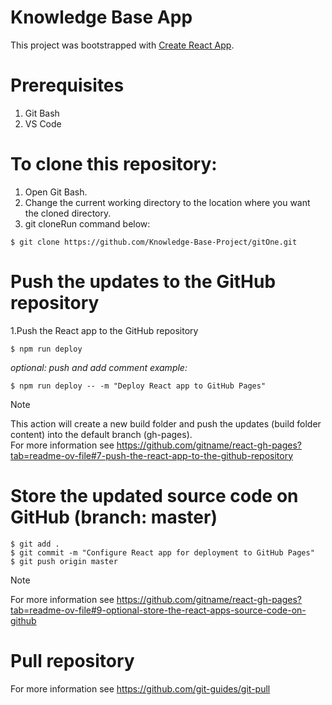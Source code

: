 # Knowledge Base App

This project was bootstrapped with [Create React App](https://github.com/facebook/create-react-app).

# Prerequisites

1. Git Bash
2. VS Code

# To clone this repository:
1. Open Git Bash.
2. Change the current working directory to the location where you want the cloned directory.
3. git cloneRun command below:
```
$ git clone https://github.com/Knowledge-Base-Project/gitOne.git
```
# Push the updates to the GitHub repository
1.Push the React app to the GitHub repository
```
$ npm run deploy
```
*optional: push and add comment example:*
```
$ npm run deploy -- -m "Deploy React app to GitHub Pages"
```
> [!NOTE]
> This action will create a new build folder and push the updates (build folder content) into the default branch (gh-pages).  
> For more information see https://github.com/gitname/react-gh-pages?tab=readme-ov-file#7-push-the-react-app-to-the-github-repository

# Store the updated source code on GitHub (branch: master)
```
$ git add .
$ git commit -m "Configure React app for deployment to GitHub Pages"
$ git push origin master
```
> [!NOTE]
> For more information see https://github.com/gitname/react-gh-pages?tab=readme-ov-file#9-optional-store-the-react-apps-source-code-on-github

# Pull repository
For more information see https://github.com/git-guides/git-pull
